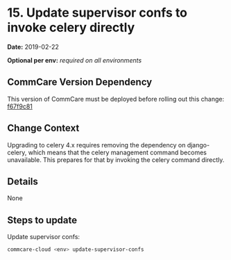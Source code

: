 # 15. Update supervisor confs to invoke celery directly

**Date:** 2019-02-22

**Optional per env:** _required on all environments_


## CommCare Version Dependency
This version of CommCare must be deployed before rolling out this change:
[f67f9c81](https://github.com/dimagi/commcare-hq/commit/f67f9c8149bd71712f457c270b03b5a55077c273)


## Change Context
Upgrading to celery 4.x requires removing the dependency on
django-celery, which means that the celery management command
becomes unavailable.  This prepares for that by invoking the
celery command directly.

## Details
None
## Steps to update
Update supervisor confs:
```bash
commcare-cloud <env> update-supervisor-confs
```
